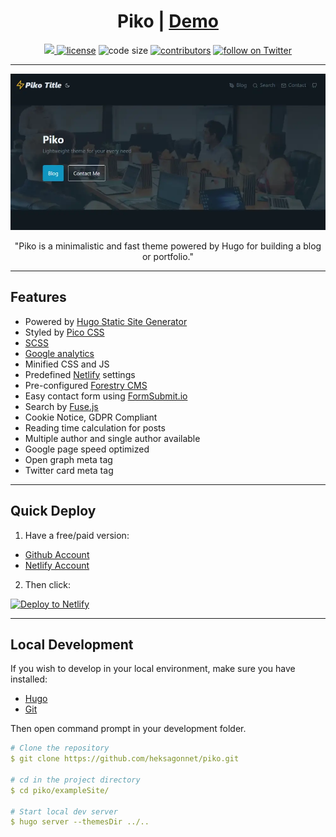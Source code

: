 <h1 align='center'>
Piko | <a target="_blank" href="https://piko-heksagon.netlify.app/" rel="nofollow">Demo</a>
</h1>

<p align='center'>
  <a href="https://github.com/gohugoio/hugo/releases/tag/v0.91.0" alt="Contributors">
    <img src="https://img.shields.io/static/v1?label=min-HUGO-version&message=0.91.0&color=f00&logo=hugo" />
  </a>

  <a href="https://github.com/heksagonnet/piko/blob/master/LICENSE">
    <img src="https://img.shields.io/github/license/heksagonnet/piko" alt="license"></a>

  <img src="https://img.shields.io/github/languages/code-size/heksagonnet/piko" alt="code size">

  <a href="https://github.com/heksagonnet/piko/graphs/contributors">
    <img src="https://img.shields.io/github/contributors/heksagonnet/piko" alt="contributors"></a>

  <a href="https://twitter.com/intent/follow?screen_name=heksagonnet">
    <img src="https://img.shields.io/twitter/follow/heksagonnet?style=social&logo=twitter"
      alt="follow on Twitter"></a>
</p>

---

![Piko is a minimalistic and fast theme powered by Hugo for building a blog or portfolio.](exampleSite/static/uploads/piko-screenshot.webp)

<p align='center'>
"Piko is a minimalistic and fast theme powered by Hugo for building a blog or portfolio."
</p>

---
## Features
- Powered by [Hugo Static Site Generator](https://gohugo.io/ "Hugo: The world’s fastest framework for building websites")
- Styled by [Pico CSS](https://picocss.com/ "Pico CSS")
- [SCSS](https://sass-lang.com/)
- [Google analytics](https://analytics.google.com/)
- Minified CSS and JS
- Predefined [Netlify](https://www.netlify.com/) settings
- Pre-configured [Forestry CMS](https://forestry.io/)
- Easy contact form using [FormSubmit.io](http://formsubmit.io/)
- Search by [Fuse.js](https://fusejs.io/)
- Cookie Notice, GDPR Compliant
- Reading time calculation for posts
- Multiple author and single author available
- Google page speed optimized
- Open graph meta tag
- Twitter card meta tag

---
## Quick Deploy

1. Have a free/paid version:
- [Github Account](https://github.com/)
- [Netlify Account](https://www.netlify.com/)

2. Then click:
   
[![Deploy to
Netlify](https://www.netlify.com/img/deploy/button.svg)](https://app.netlify.com/start/deploy?repository=https://github.com/heksagonnet/piko)

---
## Local Development

If you wish to develop in your local environment, make sure you have installed:
- [Hugo](https://gohugo.io/getting-started/installing/)
- [Git](https://git-scm.com/downloads)
 
Then open command prompt in your development folder.

```yml
# Clone the repository
$ git clone https://github.com/heksagonnet/piko.git

# cd in the project directory
$ cd piko/exampleSite/

# Start local dev server
$ hugo server --themesDir ../..
```
